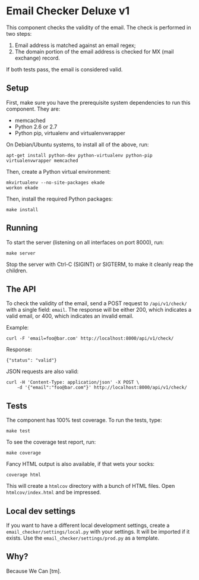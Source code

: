 # Email Checker Deluxe v1

This component checks the validity of the email. The check is performed
in two steps:

1. Email address is matched against an email regex;
2. The domain portion of the email address is checked for MX (mail exchange)
   record.

If both tests pass, the email is considered valid.

## Setup

First, make sure you have the prerequisite system dependencies to run
this component. They are:

* memcached
* Python 2.6 or 2.7
* Python pip, virtualenv and virtualenvwrapper

On Debian/Ubuntu systems, to install all of the above, run:

    apt-get install python-dev python-virtualenv python-pip virtualenvwrapper memcached

Then, create a Python virtual environment:

    mkvirtualenv --no-site-packages ekade
    workon ekade

Then, install the required Python packages:

    make install

## Running

To start the server (listening on all interfaces on port 8000), run:

    make server

Stop the server with Ctrl-C (SIGINT) or SIGTERM, to make it cleanly reap the
children.

## The API

To check the validity of the email, send a POST request to `/api/v1/check/`
with a single field: `email`. The response will be either 200, which indicates
a valid email, or 400, which indicates an invalid email.

Example:

    curl -F 'email=foo@bar.com' http://localhost:8000/api/v1/check/

Response:

    {"status": "valid"}

JSON requests are also valid:

    curl -H 'Content-Type: application/json' -X POST \
        -d '{"email":"foo@bar.com"}' http://localhost:8000/api/v1/check/

## Tests

The component has 100% test coverage. To run the tests, type:

    make test

To see the coverage test report, run:

    make coverage

Fancy HTML output is also available, if that wets your socks:

    coverage html

This will create a `htmlcov` directory with a bunch of HTML files. Open
`htmlcov/index.html` and be impressed.

## Local dev settings

If you want to have a different local development settings, create
a `email_checker/settings/local.py` with your settings. It will be imported
if it exists. Use the `email_checker/settings/prod.py` as a template.

## Why?

Because We Can [tm].
